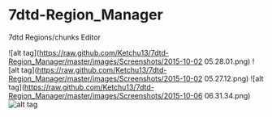﻿# 7dtd-Region_Manager
7dtd Regions/chunks Editor

![alt tag](https://raw.github.com/Ketchu13/7dtd-Region_Manager/master/images/Screenshots/2015-10-02 05.28.01.png)
![alt tag](https://raw.github.com/Ketchu13/7dtd-Region_Manager/master/images/Screenshots/2015-10-02 05.27.12.png)
![alt tag](https://raw.github.com/Ketchu13/7dtd-Region_Manager/master/images/Screenshots/2015-10-06 06.31.34.png)
![alt tag](https://raw.github.com/Ketchu13/7dtd-Region_Manager/master/images/Screenshots/chunk.png)

